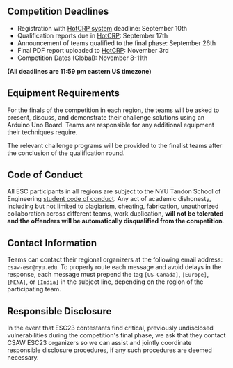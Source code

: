 Competition Deadlines
---------------------

-   Registration with [HotCRP system](https://hotcrp.engineering.nyu.edu/)  deadline: September 10th
-   Qualification reports due in [HotCRP](https://hotcrp.engineering.nyu.edu/):  September 17th
-   Announcement of teams qualified to the final phase: September 26th
-   Final PDF report uploaded to [HotCRP](https://hotcrp.engineering.nyu.edu/): November 3rd
-   Competition Dates (Global): November 8-11th

**(All deadlines are 11:59 pm eastern US timezone)**

Equipment Requirements
----------------------

For the finals of the competition in each region, the teams will be asked to present, discuss, and demonstrate their challenge solutions using an Arduino Uno Board. Teams are responsible for any additional equipment their techniques require.

The relevant challenge programs will be provided to the finalist teams after the conclusion of the qualification round.


Code of Conduct
---------------

All ESC participants in all regions are subject to the NYU Tandon School of Engineering [student code of conduct](http://engineering.nyu.edu/life/student-affairs/code-of-conduct). Any act of academic dishonesty, including but not limited to plagiarism, cheating, fabrication, unauthorized collaboration across different teams, work duplication, **will not be tolerated and the offenders will be automatically disqualified from the competition**.


Contact Information
-------------------

Teams can contact their regional organizers at the following email address: `csaw-esc@nyu.edu`. To properly route each message and avoid delays in the response, each message must prepend the tag `[US-Canada]`, `[Europe]`, `[MENA]`, or `[India]` in the subject line, depending on the region of the participating team.


Responsible Disclosure
----------------------

In the event that ESC23 contestants find critical, previously undisclosed vulnerabilities during the competition's final phase, we ask that they contact CSAW ESC23 organizers so we can assist and jointly coordinate responsible disclosure procedures, if any such procedures are deemed necessary.

